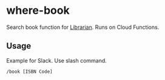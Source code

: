 # where-book

Search book function for [Librarian](https://github.com/dskst/librarian). 
Runs on Cloud Functions.

## Usage

Example for Slack. Use slash command.

```
/book [ISBN Code]
```
